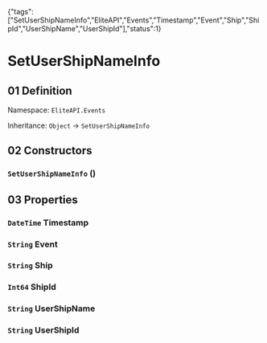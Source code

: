 {"tags":["SetUserShipNameInfo","EliteAPI","Events","Timestamp","Event","Ship","ShipId","UserShipName","UserShipId"],"status":1}

# SetUserShipNameInfo

## 01 Definition

Namespace: `EliteAPI.Events`

Inheritance: `Object` → `SetUserShipNameInfo`

## 02 Constructors

### `SetUserShipNameInfo` ()

## 03 Properties

### `DateTime` Timestamp

### `String` Event

### `String` Ship

### `Int64` ShipId

### `String` UserShipName

### `String` UserShipId

